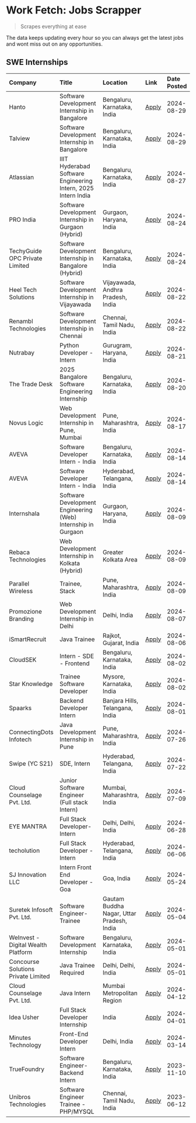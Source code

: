 # Work Fetch: Jobs Scrapper
> Scrapes everything at ease

The data keeps updating every hour so you can always get the latest jobs and wont miss out on any opportunities.

## SWE Internships
<!--START_SECTION:workfetch-->
| Company                             | Title                                                         | Location                                  | Link                                                                                                                                                                                                                                                                                  | Date Posted   |
|:------------------------------------|:--------------------------------------------------------------|:------------------------------------------|:--------------------------------------------------------------------------------------------------------------------------------------------------------------------------------------------------------------------------------------------------------------------------------------|:--------------|
| Hanto                               | Software Development Internship in Bangalore                  | Bengaluru, Karnataka, India               | [Apply](https://in.linkedin.com/jobs/view/software-development-internship-in-bangalore-at-hanto-4013200427?position=15&pageNum=0&refId=oMXBQrfDs7vGsaXQ3Z0Ocw%3D%3D&trackingId=nCzzgypHyAkREg0waS7bVg%3D%3D&trk=public_jobs_jserp-result_search-card)                                 | 2024-08-29    |
| Talview                             | Software Development Internship in Bangalore                  | Bengaluru, Karnataka, India               | [Apply](https://in.linkedin.com/jobs/view/software-development-internship-in-bangalore-at-talview-4012997749?position=16&pageNum=0&refId=oMXBQrfDs7vGsaXQ3Z0Ocw%3D%3D&trackingId=Gd3JVdnjRxJt0rfMoF21qw%3D%3D&trk=public_jobs_jserp-result_search-card)                               | 2024-08-29    |
| Atlassian                           | IIIT Hyderabad Software Engineering Intern, 2025 Intern India | Bengaluru, Karnataka, India               | [Apply](https://in.linkedin.com/jobs/view/iiit-hyderabad-software-engineering-intern-2025-intern-india-at-atlassian-4009450341?position=50&pageNum=0&refId=oMXBQrfDs7vGsaXQ3Z0Ocw%3D%3D&trackingId=pl4tCaDlsCX57E%2FJpMiOsg%3D%3D&trk=public_jobs_jserp-result_search-card)           | 2024-08-27    |
| PRO India                           | Software Development Internship in Gurgaon (Hybrid)           | Gurgaon, Haryana, India                   | [Apply](https://in.linkedin.com/jobs/view/software-development-internship-in-gurgaon-hybrid-at-pro-india-4009587664?position=42&pageNum=0&refId=oMXBQrfDs7vGsaXQ3Z0Ocw%3D%3D&trackingId=IndMBbgqayL23rsisqLw%2Bg%3D%3D&trk=public_jobs_jserp-result_search-card)                      | 2024-08-24    |
| TechyGuide OPC Private Limited      | Software Development Internship in Bangalore (Hybrid)         | Bengaluru, Karnataka, India               | [Apply](https://in.linkedin.com/jobs/view/software-development-internship-in-bangalore-hybrid-at-techyguide-opc-private-limited-4009591646?position=51&pageNum=0&refId=oMXBQrfDs7vGsaXQ3Z0Ocw%3D%3D&trackingId=pmFC6F5wkOzFyWgXSFAZQw%3D%3D&trk=public_jobs_jserp-result_search-card) | 2024-08-24    |
| Heel Tech Solutions                 | Software Development Internship in Vijayawada                 | Vijayawada, Andhra Pradesh, India         | [Apply](https://in.linkedin.com/jobs/view/software-development-internship-in-vijayawada-at-heel-tech-solutions-4007906692?position=37&pageNum=0&refId=oMXBQrfDs7vGsaXQ3Z0Ocw%3D%3D&trackingId=1%2BS3RHkt4o0vs2SRXikiOA%3D%3D&trk=public_jobs_jserp-result_search-card)                | 2024-08-22    |
| Renambl Technologies                | Software Development Internship in Chennai                    | Chennai, Tamil Nadu, India                | [Apply](https://in.linkedin.com/jobs/view/software-development-internship-in-chennai-at-renambl-technologies-4007910299?position=45&pageNum=0&refId=oMXBQrfDs7vGsaXQ3Z0Ocw%3D%3D&trackingId=GJyg%2FV%2FN%2F8gItONmWLxmww%3D%3D&trk=public_jobs_jserp-result_search-card)              | 2024-08-22    |
| Nutrabay                            | Python Developer - Intern                                     | Gurugram, Haryana, India                  | [Apply](https://in.linkedin.com/jobs/view/python-developer-intern-at-nutrabay-4003909226?position=44&pageNum=0&refId=oMXBQrfDs7vGsaXQ3Z0Ocw%3D%3D&trackingId=k1eXantmv%2F%2FvlAHFZxB2Bw%3D%3D&trk=public_jobs_jserp-result_search-card)                                               | 2024-08-21    |
| The Trade Desk                      | 2025 Bangalore Software Engineering Internship                | Bengaluru, Karnataka, India               | [Apply](https://in.linkedin.com/jobs/view/2025-bangalore-software-engineering-internship-at-the-trade-desk-3987456531?position=10&pageNum=0&refId=oMXBQrfDs7vGsaXQ3Z0Ocw%3D%3D&trackingId=WHS1RfJ75nemgA36gubA6Q%3D%3D&trk=public_jobs_jserp-result_search-card)                      | 2024-08-20    |
| Novus Logic                         | Web Development Internship in Pune, Mumbai                    | Pune, Maharashtra, India                  | [Apply](https://in.linkedin.com/jobs/view/web-development-internship-in-pune-mumbai-at-novus-logic-4003713081?position=47&pageNum=0&refId=oMXBQrfDs7vGsaXQ3Z0Ocw%3D%3D&trackingId=kP8mMLiv9bJzDd7xKQq2rQ%3D%3D&trk=public_jobs_jserp-result_search-card)                              | 2024-08-17    |
| AVEVA                               | Software Developer Intern - India                             | Bengaluru, Karnataka, India               | [Apply](https://in.linkedin.com/jobs/view/software-developer-intern-india-at-aveva-3998279987?position=7&pageNum=0&refId=oMXBQrfDs7vGsaXQ3Z0Ocw%3D%3D&trackingId=lfXzqDlDcYlS%2BexErupJng%3D%3D&trk=public_jobs_jserp-result_search-card)                                             | 2024-08-14    |
| AVEVA                               | Software Developer Intern - India                             | Hyderabad, Telangana, India               | [Apply](https://in.linkedin.com/jobs/view/software-developer-intern-india-at-aveva-3998281598?position=12&pageNum=0&refId=oMXBQrfDs7vGsaXQ3Z0Ocw%3D%3D&trackingId=8%2FU1qhFWc5SMApjAn0oMWQ%3D%3D&trk=public_jobs_jserp-result_search-card)                                            | 2024-08-14    |
| Internshala                         | Software Development Engineering (Web) Internship in Gurgaon  | Gurgaon, Haryana, India                   | [Apply](https://in.linkedin.com/jobs/view/software-development-engineering-web-internship-in-gurgaon-at-internshala-3997620471?position=4&pageNum=0&refId=oMXBQrfDs7vGsaXQ3Z0Ocw%3D%3D&trackingId=WC8%2FWxjJgsi1qErM3cBylA%3D%3D&trk=public_jobs_jserp-result_search-card)            | 2024-08-09    |
| Rebaca Technologies                 | Web Development Internship in Kolkata (Hybrid)                | Greater Kolkata Area                      | [Apply](https://in.linkedin.com/jobs/view/web-development-internship-in-kolkata-hybrid-at-rebaca-technologies-3997621369?position=43&pageNum=0&refId=oMXBQrfDs7vGsaXQ3Z0Ocw%3D%3D&trackingId=IIRmGti39ksikSEuGKAJxQ%3D%3D&trk=public_jobs_jserp-result_search-card)                   | 2024-08-09    |
| Parallel Wireless                   | Trainee, Stack                                                | Pune, Maharashtra, India                  | [Apply](https://in.linkedin.com/jobs/view/trainee-stack-at-parallel-wireless-3905689841?position=58&pageNum=0&refId=oMXBQrfDs7vGsaXQ3Z0Ocw%3D%3D&trackingId=V%2FKHj8N3JFZ78pM2z83I2A%3D%3D&trk=public_jobs_jserp-result_search-card)                                                  | 2024-08-09    |
| Promozione Branding                 | Web Development Internship in Delhi                           | Delhi, India                              | [Apply](https://in.linkedin.com/jobs/view/web-development-internship-in-delhi-at-promozione-branding-3995559880?position=28&pageNum=0&refId=oMXBQrfDs7vGsaXQ3Z0Ocw%3D%3D&trackingId=Y8cM9XPkt5IQMHQh59mzdQ%3D%3D&trk=public_jobs_jserp-result_search-card)                            | 2024-08-07    |
| iSmartRecruit                       | Java Trainee                                                  | Rajkot, Gujarat, India                    | [Apply](https://in.linkedin.com/jobs/view/java-trainee-at-ismartrecruit-3992301825?position=34&pageNum=0&refId=oMXBQrfDs7vGsaXQ3Z0Ocw%3D%3D&trackingId=eOa9ntQTrofvDNWSa4h0WQ%3D%3D&trk=public_jobs_jserp-result_search-card)                                                         | 2024-08-06    |
| CloudSEK                            | Intern - SDE - Frontend                                       | Bengaluru, Karnataka, India               | [Apply](https://in.linkedin.com/jobs/view/intern-sde-frontend-at-cloudsek-3991574495?position=25&pageNum=0&refId=oMXBQrfDs7vGsaXQ3Z0Ocw%3D%3D&trackingId=r4D2DWMhSjRMbmULqjLzzA%3D%3D&trk=public_jobs_jserp-result_search-card)                                                       | 2024-08-02    |
| Star Knowledge                      | Trainee Software Developer                                    | Mysore, Karnataka, India                  | [Apply](https://in.linkedin.com/jobs/view/trainee-software-developer-at-star-knowledge-3991516161?position=57&pageNum=0&refId=oMXBQrfDs7vGsaXQ3Z0Ocw%3D%3D&trackingId=Kwoer1oQjc4RKntWIB%2BV3Q%3D%3D&trk=public_jobs_jserp-result_search-card)                                        | 2024-08-02    |
| Spaarks                             | Backend Developer Intern                                      | Banjara Hills, Telangana, India           | [Apply](https://in.linkedin.com/jobs/view/backend-developer-intern-at-spaarks-3990226465?position=31&pageNum=0&refId=oMXBQrfDs7vGsaXQ3Z0Ocw%3D%3D&trackingId=y3adLnyDnXG%2Bp6xkRvxujg%3D%3D&trk=public_jobs_jserp-result_search-card)                                                 | 2024-08-01    |
| ConnectingDots Infotech             | Java Development Internship in Pune                           | Pune, Maharashtra, India                  | [Apply](https://in.linkedin.com/jobs/view/java-development-internship-in-pune-at-connectingdots-infotech-3983314097?position=41&pageNum=0&refId=oMXBQrfDs7vGsaXQ3Z0Ocw%3D%3D&trackingId=IDuN30iDomN6aloZbZ1H7g%3D%3D&trk=public_jobs_jserp-result_search-card)                        | 2024-07-26    |
| Swipe (YC S21)                      | SDE, Intern                                                   | Hyderabad, Telangana, India               | [Apply](https://in.linkedin.com/jobs/view/sde-intern-at-swipe-yc-s21-3980368092?position=60&pageNum=0&refId=oMXBQrfDs7vGsaXQ3Z0Ocw%3D%3D&trackingId=cFb%2F7ln7rjmnZCEuhQM7dQ%3D%3D&trk=public_jobs_jserp-result_search-card)                                                          | 2024-07-22    |
| Cloud Counselage Pvt. Ltd.          | Junior Software Engineer (Full stack Intern)                  | Mumbai, Maharashtra, India                | [Apply](https://in.linkedin.com/jobs/view/junior-software-engineer-full-stack-intern-at-cloud-counselage-pvt-ltd-3967725851?position=23&pageNum=0&refId=oMXBQrfDs7vGsaXQ3Z0Ocw%3D%3D&trackingId=vgb6cLXhUnGVsYJyIEy6YA%3D%3D&trk=public_jobs_jserp-result_search-card)                | 2024-07-09    |
| EYE MANTRA                          | Full Stack Developer- Intern                                  | Delhi, Delhi, India                       | [Apply](https://in.linkedin.com/jobs/view/full-stack-developer-intern-at-eye-mantra-3960988037?position=55&pageNum=0&refId=oMXBQrfDs7vGsaXQ3Z0Ocw%3D%3D&trackingId=sV%2BFh6j9eHgZvsagCyku1Q%3D%3D&trk=public_jobs_jserp-result_search-card)                                           | 2024-06-28    |
| techolution                         | Full Stack Developer - Intern                                 | Hyderabad, Telangana, India               | [Apply](https://in.linkedin.com/jobs/view/full-stack-developer-intern-at-techolution-3947911862?position=59&pageNum=0&refId=oMXBQrfDs7vGsaXQ3Z0Ocw%3D%3D&trackingId=zSEwfvwt3LUZ%2FS%2FopAnDbg%3D%3D&trk=public_jobs_jserp-result_search-card)                                        | 2024-06-06    |
| SJ Innovation LLC                   | Intern Front End Developer - Goa                              | Goa, India                                | [Apply](https://in.linkedin.com/jobs/view/intern-front-end-developer-goa-at-sj-innovation-llc-3931678611?position=20&pageNum=0&refId=oMXBQrfDs7vGsaXQ3Z0Ocw%3D%3D&trackingId=3gSL9jknlIKH8JCzWsKxLw%3D%3D&trk=public_jobs_jserp-result_search-card)                                   | 2024-05-24    |
| Suretek Infosoft Pvt. Ltd.          | Software Engineer-Trainee                                     | Gautam Buddha Nagar, Uttar Pradesh, India | [Apply](https://in.linkedin.com/jobs/view/software-engineer-trainee-at-suretek-infosoft-pvt-ltd-3916999948?position=46&pageNum=0&refId=oMXBQrfDs7vGsaXQ3Z0Ocw%3D%3D&trackingId=19u3Tn9cpwL130JHfOoZcA%3D%3D&trk=public_jobs_jserp-result_search-card)                                 | 2024-05-04    |
| WeInvest - Digital Wealth Platform  | Software Development Internship                               | Bengaluru, Karnataka, India               | [Apply](https://in.linkedin.com/jobs/view/software-development-internship-at-weinvest-digital-wealth-platform-3912867225?position=3&pageNum=0&refId=oMXBQrfDs7vGsaXQ3Z0Ocw%3D%3D&trackingId=t1GGQqGeLy93k1ka4QTW0Q%3D%3D&trk=public_jobs_jserp-result_search-card)                    | 2024-05-01    |
| Concourse Solutions Private Limited | Java Trainee Required                                         | Delhi, Delhi, India                       | [Apply](https://in.linkedin.com/jobs/view/java-trainee-required-at-concourse-solutions-private-limited-3912869388?position=18&pageNum=0&refId=oMXBQrfDs7vGsaXQ3Z0Ocw%3D%3D&trackingId=jfE9YbTHoXwDodPMoQkbgQ%3D%3D&trk=public_jobs_jserp-result_search-card)                          | 2024-05-01    |
| Cloud Counselage Pvt. Ltd.          | Java Intern                                                   | Mumbai Metropolitan Region                | [Apply](https://in.linkedin.com/jobs/view/java-intern-at-cloud-counselage-pvt-ltd-3896025667?position=49&pageNum=0&refId=oMXBQrfDs7vGsaXQ3Z0Ocw%3D%3D&trackingId=C5TdTOlMsYtXMfPGsChNpQ%3D%3D&trk=public_jobs_jserp-result_search-card)                                               | 2024-04-12    |
| Idea Usher                          | Full Stack Developer Internship                               | India                                     | [Apply](https://in.linkedin.com/jobs/view/full-stack-developer-internship-at-idea-usher-3879565540?position=30&pageNum=0&refId=oMXBQrfDs7vGsaXQ3Z0Ocw%3D%3D&trackingId=QcItASqXfYd12Q%2B2IAGClg%3D%3D&trk=public_jobs_jserp-result_search-card)                                       | 2024-04-01    |
| Minutes Technology                  | Front-End Developer Intern                                    | Delhi, India                              | [Apply](https://in.linkedin.com/jobs/view/front-end-developer-intern-at-minutes-technology-3853712549?position=27&pageNum=0&refId=oMXBQrfDs7vGsaXQ3Z0Ocw%3D%3D&trackingId=2Be3unp7SAidi8nXb36YUw%3D%3D&trk=public_jobs_jserp-result_search-card)                                      | 2024-03-14    |
| TrueFoundry                         | Software Engineer-Backend Intern                              | Bengaluru, Karnataka, India               | [Apply](https://in.linkedin.com/jobs/view/software-engineer-backend-intern-at-truefoundry-3779508170?position=52&pageNum=0&refId=oMXBQrfDs7vGsaXQ3Z0Ocw%3D%3D&trackingId=oZhklvZ75yg6q6PqpUgZMw%3D%3D&trk=public_jobs_jserp-result_search-card)                                       | 2023-11-10    |
| Unibros Technologies                | Software Engineer Trainee - PHP/MYSQL                         | Chennai, Tamil Nadu, India                | [Apply](https://in.linkedin.com/jobs/view/software-engineer-trainee-php-mysql-at-unibros-technologies-3656599241?position=54&pageNum=0&refId=oMXBQrfDs7vGsaXQ3Z0Ocw%3D%3D&trackingId=bM5EGV6ZgZhysiRqv4YiCA%3D%3D&trk=public_jobs_jserp-result_search-card)                           | 2023-06-12    |
<!--END_SECTION:workfetch-->
